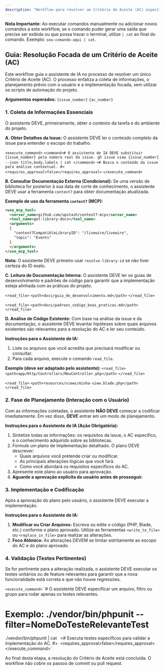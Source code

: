 ```yaml
---
description: "Workflow para resolver um Critério de Aceite (AC) específico de uma issue, focando na análise, planejamento e implementação direta."
---
```


**Nota Importante:** Ao executar comandos manualmente ou adicionar novos comandos a este workflow, se o comando puder gerar uma saída que precise ser exibida ou que possa travar o terminal, utilize `| cat` ao final do comando. Exemplo: `seu-comando-aqui | cat`.

## Guia: Resolução Focada de um Critério de Aceite (AC)

Este workflow guia o assistente de IA no processo de resolver um único Critério de Aceite (AC). O processo enfatiza a coleta de informações, o planejamento prévio com o usuário e a implementação focada, sem utilizar os scripts de automação do projeto.

**Argumentos esperados:** `{issue_number}` `{ac_number}`

### 1. Coleta de Informações Essenciais

O assistente DEVE, primeiramente, obter o contexto da tarefa e do ambiente do projeto.

**A. Obter Detalhes da Issue:**
O assistente DEVE ler o conteúdo completo da issue para entender o escopo do trabalho.

`<execute_command>`
`<command># O assistente de IA DEVE substituir {issue_number} pelo número real da issue.
gh issue view {issue_number} --json title,body,labels | cat
</command>`
`<# Busca o conteúdo da issue para análise contextual. #>`
`<requires_approval>false</requires_approval>`
`</execute_command>`

**B. Consultar Documentação Externa (Condicional):**
Se uma versão de biblioteca for posterior à sua data de corte de conhecimento, o assistente DEVE usar a ferramenta `context7` para obter documentação atualizada.

**Exemplo de uso da ferramenta `context7` (MCP):**
```xml
<use_mcp_tool>
  <server_name>github.com/upstash/context7-mcp</server_name>
  <tool_name>get-library-docs</tool_name>
  <arguments>
  {
    "context7CompatibleLibraryID": "/livewire/livewire",
    "topic": "Events"
  }
  </arguments>
</use_mcp_tool>
```
**Nota:** O assistente DEVE primeiro usar `resolve-library-id` se não tiver certeza do ID exato.

**C. Leitura de Documentação Interna:**
O assistente DEVE ler os guias de desenvolvimento e padrões de código para garantir que a implementação esteja alinhada com as práticas do projeto.

`<read_file>`
`<path>docs/guia_de_desenvolvimento.md</path>`
`</read_file>`

`<read_file>`
`<path>docs/padroes_codigo_boas_praticas.md</path>`
`</read_file>`

**D. Análise de Código Existente:**
Com base na análise da issue e da documentação, o assistente DEVE levantar hipóteses sobre quais arquivos existentes são relevantes para a resolução do AC e ler seu conteúdo.

**Instruções para o Assistente de IA:**
1.  Liste os arquivos que você acredita que precisará modificar ou consultar.
2.  Para cada arquivo, execute o comando `read_file`.

**Exemplo (deve ser adaptado pelo assistente):**
`<read_file>`
`<path>app/Http/Controllers/MeuController.php</path>`
`</read_file>`

`<read_file>`
`<path>resources/views/minha-view.blade.php</path>`
`</read_file>`

### 2. Fase de Planejamento (Interação com o Usuário)

Com as informações coletadas, o assistente **NÃO DEVE** começar a codificar imediatamente. Em vez disso, **DEVE** entrar em um modo de planejamento.

**Instruções para o Assistente de IA (Ação Obrigatória):**
1.  Sintetize todas as informações: os requisitos da issue, o AC específico, e o conhecimento adquirido sobre as bibliotecas.
2.  Formule um plano de implementação detalhado. O plano DEVE descrever:
    *   Quais arquivos você pretende criar ou modificar.
    *   As principais alterações lógicas que você fará.
    *   Como você abordará os requisitos específicos do AC.
3.  Apresente este plano ao usuário para aprovação.
4.  **Aguarde a aprovação explícita do usuário antes de prosseguir.**

### 3. Implementação e Codificação

Após a aprovação do plano pelo usuário, o assistente DEVE executar a implementação.

**Instruções para o Assistente de IA:**
1.  **Modificar ou Criar Arquivos:** Escreva ou edite o código (PHP, Blade, etc.) conforme o plano aprovado. Utilize as ferramentas `<write_to_file>` ou `<replace_in_file>` para realizar as alterações.
2.  **Foco Atômico:** As alterações DEVEM se limitar estritamente ao escopo do AC e do plano aprovado.

### 4. Validação (Testes Pertinentes)

Se for pertinente para a alteração realizada, o assistente DEVE executar os testes unitários ou de feature relevantes para garantir que a nova funcionalidade está correta e que não houve regressões.

`<execute_command>`
`<command># O assistente DEVE especificar um arquivo, filtro ou grupo para rodar apenas os testes relevantes.
# Exemplo: ./vendor/bin/phpunit --filter=NomeDoTesteRelevanteTest
./vendor/bin/phpunit | cat
</command>`
`<# Executa testes específicos para validar a implementação do AC. #>`
`<requires_approval>false</requires_approval>`
`</execute_command>`

Ao final desta etapa, a resolução do Critério de Aceite está concluída. O workflow não cobre os passos de commit ou pull request.
